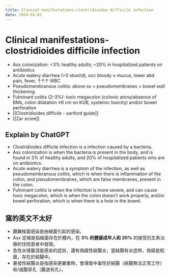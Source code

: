 ```yaml
---
title: Clinical manifestations-clostridioides difficile infection
date: 2024-01-01
---
```

# Clinical manifestations-clostridioides difficile infection

* Asx colonization: <3% healthy adults; ~20% in hospitalized patients on antibiotics
* Acute watery diarrhea (>3 stool/d), occ bloody ± mucus, lower abd pain, fever, ↑↑↑ WBC
* Pseudomembranous colitis: above sx + pseudomembranes + bowel wall thickening
* Fulminant colitis (2–3%): toxic megacolon (colonic atony/absence of BMs, colon dilatation ≥6 cm on KUB, systemic toxicity) and/or bowel perforation
* [[Clostridioides difficile - sanford guide]]
* [[Zar score]]


## Explain by ChatGPT


- Clostridioides difficile infection is a infection caused by a bacteria.
- Asx colonization is when the bacteria is present in the body, and is found in 3% of healthy adults, and 20% of hospitalized patients who are on antibiotics.
- Acute watery diarrhea is a symptom of the infection, as well as pseudomembranous colitis, which is when there is inflammation of the colon, and pseudomembranes, which are false membranes, present in the colon.
- Fulminant colitis is when the infection is more severe, and can cause toxic megacolon, which is when the colon doesn't work properly, and/or bowel perforation, which is when there is a hole in the bowel.

## 窩的英文不太好

- 艱難梭菌感染是由細菌引起的感染。
- Asx 定植是指細菌存在於體內，在 **3% 的健康成年人和 20%** 的接受抗生素治療的住院患者中發現。
- 急性水樣腹瀉是感染的症狀，還有偽膜性結腸炎，當結腸有炎症時，偽膜是假膜，存在於結腸中。
- 暴發性結腸炎是指感染更嚴重時，會導致中毒性巨結腸（結腸無法正常工作）和/或腸穿孔（腸道有孔）。

